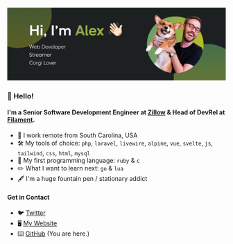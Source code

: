 [![My name is Alex, nice to meet you!](./assets/gh-header.jpg)](https://alexandersix.com)

### 👋 Hello!

#### I'm a Senior Software Development Engineer at [Zillow](https://www.zillowgroup.com/) & Head of DevRel at [Filament](https://filamentphp.com).

- 🏡 I work remote from South Carolina, USA
- 🛠  My tools of choice: `php`, `laravel`, `livewire`, `alpine`, `vue`, `svelte`, `js`, `tailwind`, `css`, `html`, `mysql`
- 💎 My first programming language: `ruby` & `c`
- ✏️ What I want to learn next: `go` & `lua`
- 🖋  I'm a huge fountain pen / stationary addict

#### Get in Contact
- 🐦 [Twitter](https://twitter.com/alexandersix_)
- 🖥  [My Website](https://alexandersix.com)
- ⌨️ [GitHub](https://github.com/alexandersix) (You are here.)

